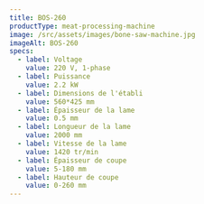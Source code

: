 ```yaml
---
title: BOS-260
productType: meat-processing-machine
image: /src/assets/images/bone-saw-machine.jpg
imageAlt: BOS-260
specs:
  - label: Voltage
    value: 220 V, 1-phase
  - label: Puissance
    value: 2.2 kW
  - label: Dimensions de l'établi
    value: 560*425 mm
  - label: Épaisseur de la lame
    value: 0.5 mm
  - label: Longueur de la lame
    value: 2000 mm
  - label: Vitesse de la lame
    value: 1420 tr/min
  - label: Épaisseur de coupe
    value: 5-180 mm
  - label: Hauteur de coupe
    value: 0-260 mm
---
```


